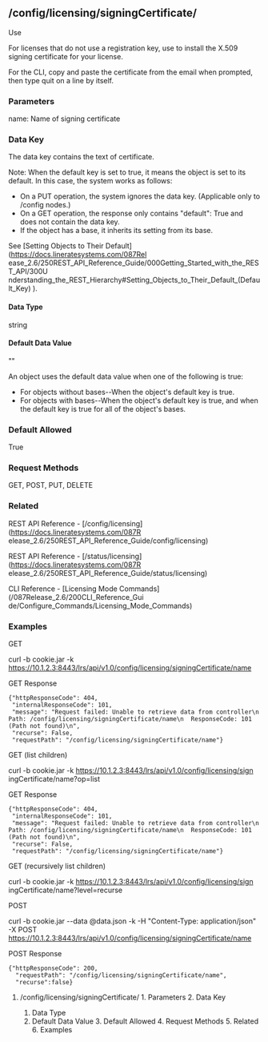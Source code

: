 ## /config/licensing/signingCertificate/<name/>

Use

For licenses that do not use a registration key, use to install the X.509
signing certificate for your license.

For the CLI, copy and paste the certificate from the email when prompted, then
type quit on a line by itself.

### Parameters

name: Name of signing certificate

### Data Key

The data key contains the text of certificate.

Note: When the default key is set to true, it means the object is set to its
default. In this case, the system works as follows:

  * On a PUT operation, the system ignores the data key. (Applicable only to /config nodes.)
  * On a GET operation, the response only contains "default": True and does not contain the data key.
  * If the object has a base, it inherits its setting from its base.

See [Setting Objects to Their Default](https://docs.lineratesystems.com/087Rel
ease_2.6/250REST_API_Reference_Guide/000Getting_Started_with_the_REST_API/300U
nderstanding_the_REST_Hierarchy#Setting_Objects_to_Their_Default_(Default_Key)
).

#### Data Type

string

#### Default Data Value

""

An object uses the default data value when one of the following is true:

  * For objects without bases--When the object's default key is true.
  * For objects with bases--When the object's default key is true, and when the default key is true for all of the object's bases.

### Default Allowed

True

### Request Methods

GET, POST, PUT, DELETE

### Related

REST API Reference - [/config/licensing](https://docs.lineratesystems.com/087R
elease_2.6/250REST_API_Reference_Guide/config/licensing)

REST API Reference - [/status/licensing](https://docs.lineratesystems.com/087R
elease_2.6/250REST_API_Reference_Guide/status/licensing)

CLI Reference - [Licensing Mode Commands](/087Release_2.6/200CLI_Reference_Gui
de/Configure_Commands/Licensing_Mode_Commands)

### Examples

GET

curl -b cookie.jar -k
https://10.1.2.3:8443/lrs/api/v1.0/config/licensing/signingCertificate/name

GET Response

    
    {"httpResponseCode": 404,
     "internalResponseCode": 101,
     "message": "Request failed: Unable to retrieve data from controller\n  Path: /config/licensing/signingCertificate/name\n  ResponseCode: 101 (Path not found)\n",
     "recurse": False,
     "requestPath": "/config/licensing/signingCertificate/name"}
    

GET (list children)

curl -b cookie.jar -k https://10.1.2.3:8443/lrs/api/v1.0/config/licensing/sign
ingCertificate/name?op=list

GET Response

    
    {"httpResponseCode": 404,
     "internalResponseCode": 101,
     "message": "Request failed: Unable to retrieve data from controller\n  Path: /config/licensing/signingCertificate/name\n  ResponseCode: 101 (Path not found)\n",
     "recurse": False,
     "requestPath": "/config/licensing/signingCertificate/name"}
    

GET (recursively list children)

curl -b cookie.jar -k https://10.1.2.3:8443/lrs/api/v1.0/config/licensing/sign
ingCertificate/name?level=recurse

POST

curl -b cookie.jar --data @data.json -k -H "Content-Type: application/json" -X
POST
https://10.1.2.3:8443/lrs/api/v1.0/config/licensing/signingCertificate/name

POST Response

    
    {"httpResponseCode": 200,
      "requestPath": "/config/licensing/signingCertificate/name",
      "recurse":false}

  1. /config/licensing/signingCertificate/<name/>
    1. Parameters
    2. Data Key
      1. Data Type
      2. Default Data Value
    3. Default Allowed
    4. Request Methods
    5. Related
    6. Examples

